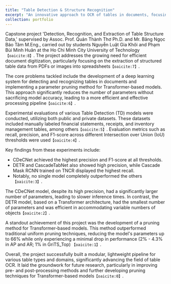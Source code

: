 ```yaml
---
title: "Table Detection & Structure Recognition"
excerpt: "An innovative approach to OCR of tables in documents, focusing on Table Detection and Structure Recognition, with the development of a robust Table Extraction Pipeline. Significant progress in Transformer-based model pruning enhances efficiency without compromising accuracy.<br/><img src='/images/500x300.png'>"
collection: portfolio
---
```


Capstone project 'Detection, Recognition, and Extraction of Table Structure Data,' supervised by Assoc. Prof. Quản Thành Thơ Ph.D. and Mr. Băng Ngọc Bảo Tâm M.Eng., carried out by students Nguyễn Luật Gia Khôi and Phạm Bùi Minh Huân at the Ho Chi Minh City University of Technology&#8203;``【oaicite:8】``&#8203;. The project addresses the growing need for efficient document digitization, particularly focusing on the extraction of structured table data from PDFs or images into spreadsheets&#8203;``【oaicite:7】``&#8203;.

The core problems tackled include the development of a deep learning system for detecting and recognizing tables in documents and implementing a parameter pruning method for Transformer-based models. This approach significantly reduces the number of parameters without sacrificing model accuracy, leading to a more efficient and effective processing pipeline&#8203;``【oaicite:6】``&#8203;.

Experimental evaluations of various Table Detection (TD) models were conducted, utilizing both public and private datasets. These datasets included manually labeled financial statements, receipts, and inventory management tables, among others&#8203;``【oaicite:5】``&#8203;. Evaluation metrics such as recall, precision, and F1-score across different Intersection over Union (IoU) thresholds were used&#8203;``【oaicite:4】``&#8203;.

Key findings from these experiments include:
- CDeCNet achieved the highest precision and F1-score at all thresholds.
- DETR and CascadeTabNet also showed high precision, while Cascade Mask RCNN trained on TNCR displayed the highest recall.
- Notably, no single model completely outperformed the others&#8203;``【oaicite:3】``&#8203;.

The CDeCNet model, despite its high precision, had a significantly larger number of parameters, leading to slower inference times. In contrast, the DETR model, based on a Transformer architecture, had the smallest number of parameters and was efficient in accommodating variable numbers of objects&#8203;``【oaicite:2】``&#8203;.

A standout achievement of this project was the development of a pruning method for Transformer-based models. This method outperformed traditional uniform pruning techniques, reducing the model's parameters up to 66% while only experiencing a minimal drop in performance (2% - 4.3% in AP and AR; 1% in GriTS_Top) &#8203;``【oaicite:1】``&#8203;.

Overall, the project successfully built a modular, lightweight pipeline for various table types and domains, significantly advancing the field of table OCR. It laid the groundwork for future research, particularly in improving pre- and post-processing methods and further developing pruning techniques for Transformer-based models&#8203;``【oaicite:0】``&#8203;.
